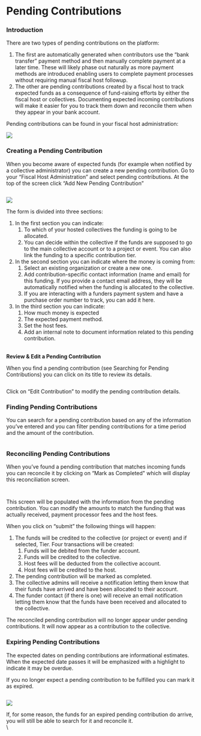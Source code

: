 # Pending Contributions

### **Introduction**

There are two types of pending contributions on the platform:

1. The first are automatically generated when contributors use the “bank transfer” payment method and then manually complete payment at a later time. These will likely phase out naturally as more payment methods are introduced enabling users to complete payment processes without requiring manual fiscal host followup.
2. The other are pending contributions created by a fiscal host to track expected funds as a consequence of fund-raising efforts by either the fiscal host or collectives. Documenting expected incoming contributions will make it easier for you to track them down and reconcile them when they appear in your bank account.

Pending contributions can be found in your fiscal host administration:

![](<../../.gitbook/assets/image (31).png>)

### **Creating a Pending Contribution**

When you become aware of expected funds (for example when notified by a collective administrator) you can create a new pending contribution. Go to your “Fiscal Host Administration” and select pending contributions. At the top of the screen click “Add New Pending Contribution”

<figure><img src="../../.gitbook/assets/image (10).png" alt=""><figcaption></figcaption></figure>

![](<../../.gitbook/assets/image (37).png>)

The form is divided into three sections:

1. In the first section you can indicate:
   1. To which of your hosted collectives the funding is going to be allocated.&#x20;
   2. You can decide within the collective if the funds are supposed to go to the main collective account or to a project or event. You can also link the funding to a specific contribution tier.
2. In the second section you can indicate where the money is coming from:
   1. Select an existing organization or create a new one.&#x20;
   2. Add contribution-specific contact information (name and email) for this funding. If you provide a contact email address, they will be automatically notified when the funding is allocated to the collective.&#x20;
   3. If you are interacting with a funders payment system and have a purchase order number to track, you can add it here.
3. In the third section you can indicate:
   1. How much money is expected
   2. The expected payment method.
   3. Set the host fees.
   4. Add an internal note to document information related to this pending contribution.

\
**Review & Edit a Pending Contribution**

When you find a pending contribution (see Searching for Pending Contributions) you can click on its title to review its details.

<figure><img src="../../.gitbook/assets/image (34).png" alt=""><figcaption></figcaption></figure>

Click on “Edit Contribution” to modify the pending contribution details.

### **Finding Pending Contributions**

You can search for a pending contribution based on any of the information you’ve entered and you can filter pending contributions for a time period and the amount of the contribution.

<figure><img src="../../.gitbook/assets/image (43).png" alt=""><figcaption></figcaption></figure>

### **Reconciling Pending Contributions**

When you’ve found a pending contribution that matches incoming funds you can reconcile it by clicking on “Mark as Completed" which will display this reconciliation screen.

<figure><img src="../../.gitbook/assets/image (2).png" alt=""><figcaption></figcaption></figure>

<img src="../../.gitbook/assets/image (35).png" alt="" data-size="original">

This screen will be populated with the information from the pending contribution. You can modify the amounts to match the funding that was actually received, payment processor fees and the host fees.&#x20;

When you click on “submit” the following things will happen:

1. The funds will be credited to the collective (or project or event) and if selected, Tier. Four transactions will be created:
   1. Funds will be debited from the funder account.
   2. Funds will be credited to the collective.
   3. Host fees will be deducted from the collective account.
   4. Host fees will be credited to the host.
2. The pending contribution will be marked as completed.
3. The collective admins will receive a notification letting them know that their funds have arrived and have been allocated to their account.
4. The funder contact (if there is one) will receive an email notification letting them know that the funds have been received and allocated to the collective.

The reconciled pending contribution will no longer appear under pending contributions. It will now appear as a contribution to the collective.

### **Expiring Pending Contributions**

The expected dates on pending contributions are informational estimates. When the expected date passes it will be emphasized with a highlight to indicate it may be overdue.&#x20;

If you no longer expect a pending contribution to be fulfilled you can mark it as expired.

<figure><img src="../../.gitbook/assets/image (33).png" alt=""><figcaption></figcaption></figure>

![](<../../.gitbook/assets/image (16).png>)

If, for some reason, the funds for an expired pending contribution do arrive, you will still be able to search for it and reconcile it.\
\
